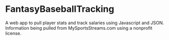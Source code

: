 # FantasyBaseballTracking
A web app to pull player stats and track salaries using Javascript and JSON.
Information being pulled from MySportsStreams.com using a nonprofit license.
